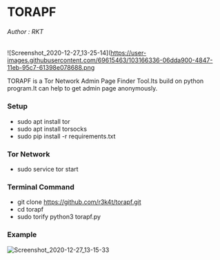 # TORAPF

<h6>Author : RKT</h6>

![Screenshot_2020-12-27_13-25-14](https://user-images.githubusercontent.com/69615463/103166336-06dda900-4847-11eb-95c7-61398e078688.png

TORAPF is a Tor Network Admin Page Finder Tool.Its build on python program.It can help to get admin page anonymously.


### Setup ###


+ sudo apt install tor
+ sudo apt install torsocks
+ sudo pip install -r requirements.txt

### Tor Network ###

+ sudo service tor start

### Terminal Command ###

+ git clone https://github.com/r3k4t/torapf.git
+ cd torapf
+ sudo torify python3 torapf.py

### Example ###


![Screenshot_2020-12-27_13-15-33](https://user-images.githubusercontent.com/69615463/103166344-24127780-4847-11eb-99be-12169e1bb2f8.png)
